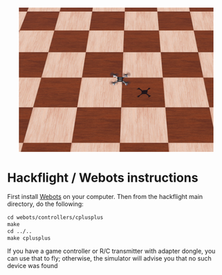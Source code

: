 <p align="center"> 
<img src="../media/webots.png" width=450>
</p>

# Hackflight / Webots instructions

First install [Webots](https://cyberbotics.com/) on your computer.  Then from the hackflight main
directory, do the following:

```
cd webots/controllers/cplusplus
make
cd ../..
make cplusplus
```

If you have a game controller or R/C transmitter with adapter dongle, you can
use that to fly;  otherwise, the simulator will advise you that no such device
was found 
```



